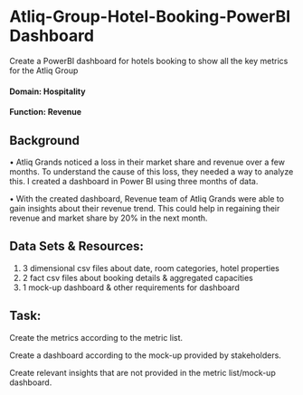 # Atliq-Group-Hotel-Booking-PowerBI Dashboard
Create a PowerBI dashboard for hotels booking to show all the key metrics for the Atliq Group

#### Domain:  Hospitality       
#### Function: Revenue


## Background
• Atliq Grands noticed a loss in their market share and revenue over a few months. To understand the cause of 
this loss, they needed a way to analyze this. I created a dashboard in Power BI using three months of data. 

• With the created dashboard, Revenue team of Atliq Grands were able to gain insights about their revenue 
trend. This could help in regaining their revenue and market share by 20% in the next month. 

## Data Sets & Resources:
1. 3 dimensional csv files about date, room categories, hotel properties
2. 2 fact csv files about booking details & aggregated capacities
3. 1 mock-up dashboard & other requirements for dashboard

## Task:  

Create the metrics according to the metric list.

Create a dashboard according to the mock-up provided by stakeholders.

Create relevant insights that are not provided in the metric list/mock-up dashboard.
